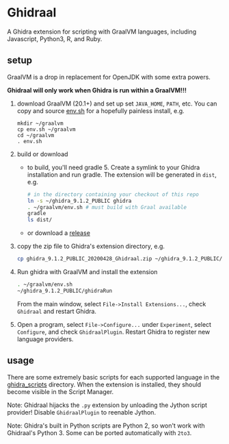 # Ghidraal

A Ghidra extension for scripting with GraalVM languages, including Javascript, Python3, R, and Ruby.

## setup

GraalVM is a drop in replacement for OpenJDK with some extra powers.

**Ghidraal will only work when Ghidra is run within a GraalVM!!!**


1. download GraalVM (20.1+) and set up set `JAVA_HOME`, `PATH`, etc.  You can
   copy and source [env.sh](/env.sh) for a hopefully painless install, e.g.
    ```
    mkdir ~/graalvm
    cp env.sh ~/graalvm
    cd ~/graalvm
    . env.sh
    ```

2. build or download
    - to build, you'll need gradle 5.  Create a symlink to your Ghidra
      installation and run gradle.  The extension will be generated in `dist`,
      e.g.
        ```bash
        # in the directory containing your checkout of this repo 
        ln -s ~/ghidra_9.1.2_PUBLIC ghidra
        . ~/graalvm/env.sh # must build with Graal available
        gradle
        ls dist/
        ```
    - or download a [release](/../../releases)

3. copy the zip file to Ghidra's extension directory, e.g.
    ```bash
    cp ghidra_9.1.2_PUBLIC_20200428_Ghidraal.zip ~/ghidra_9.1.2_PUBLIC/Extensions/Ghidra/
    ```
4. Run ghidra with GraalVM and install the extension
    ```bash
    . ~/graalvm/env.sh
    ~/ghidra_9.1.2_PUBLIC/ghidraRun
    ```
    From the main window, select `File->Install Extensions...`, check `Ghidraal` and restart Ghidra.

5. Open a program, select `File->Configure...` under `Experiment`, select
   `Configure`, and check `GhidraalPlugin`.  Restart Ghidra to register new
   language providers.

## usage

There are some extremely basic scripts for each supported language in the
[ghidra_scripts](/ghidra_scripts) directory.  When the extension is installed,
they should become visible in the Script Manager.

Note: Ghidraal hijacks the `.py` extension by unloading the Jython script
provider!  Disable `GhidraalPlugin` to reenable Jython.

Note: Ghidra's built in Python scripts are Python 2, so won't work with Ghidraal's Python 3.  Some
can be ported automatically with `2to3`.

